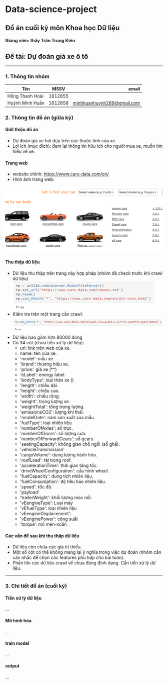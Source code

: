# Data-science-project

## Đồ án cuối kỳ môn Khoa học Dữ liệu

#### Giảng viên: thầy Trần Trung Kiên

## Đề tài: Dự đoán giá xe ô tô

---

### 1. Thông tin nhóm 

| Tên  |MSSV|email|
|-|:-:|-:|
| Hồng Thanh Hoài |1612855||
| Huỳnh Minh Huấn |1612858|minhhuanhuynh289@gmail.com|

### 2. Thông tin đồ án (giữa kỳ)

#### Giới thiệu đồ án

* Dự đoán giá xe hơi dựa trên các thuộc tính của xe.
* Lợi ích (mục đích): đem lại thông tin hữu ích cho người mua xe, muốn tìm hiểu về xe.

#### Trang web

* website chính: <https://www.cars-data.com/en/>
* Hình ảnh trang web:

![image text](./imgs/01.png "Logo Title Text 1")

#### Thu thập dữ liệu

* Dữ liệu thu thập trên trang này hợp pháp (nhóm đã check trước khi crawl dữ liệu)
![image](./imgs/02.png)
* Kiểm tra trên một trang cần crawl:
![image](./imgs/03.png)
* Dữ liệu bao gồm hơn 80000 dòng
* Có 34 cột (chưa tiền xử lý dữ liệu):
  * url: link trên web của xe.
  * name: tên của xe.
  * 'model': mẫu xe.
  * 'brand': thương hiệu xe.
  * 'price:' giá xe (**)
  * 'eLabel':  energy label.
  * 'bodyType': loại thân xe ()
  * 'length': chiều dài.
  * 'height': chiều cao.
  * 'width': chiều rộng.
  * 'weight': trọng lượng xe.
  * 'weightTotal': tổng trọng lượng.
  * 'emissionsCO2': lượng khí thải.
  * 'modelDate': năm sản xuất xủa mẫu.
  * 'fuelType': loại nhiên liệu
  * 'numberOfAxles': số trục.
  * 'numberOfDoors': số lượng cửa.
  * 'numberOfForwardGears': số gears.
  * 'seatingCapacity’: không gian chỗ ngồi (số ghế).
  * 'vehicleTransmission'
  * 'cargoVolume': dung lượng hành hóa.
  * 'roofLoad': tải trọng roof.
  * 'accelerationTime': thời gian tăng tốc.
  * 'driveWheelConfiguration': cấu hình wheel.
  * 'fuelCapacity': dung tích nhiên liệu.
  * 'fuelConsumption': độ tiêu hao nhiên liệu.
  * 'speed': tốc độ.
  * 'payload'
  * 'trailerWeight': khối lượng móc nối.
  * 'vEengineType': Loại máy
  * 'vEfuelType': loại nhiên liệu
  * 'vEengineDisplacement':
  * 'vEenginePower': công suất
  * 'torque’: mô men-xoắn

#### Các vấn đề sau khi thu thập dữ liệu

* Dữ liệu còn chứa các giá trị thiếu.
* Một số cột có thể không mang lại ý nghĩa trong việc dự đoán (nhóm cần cân nhắc để chọn các features phù hợp cho bài toán).
* Phần lớn các dữ liệu crawl về chưa đúng định dạng. Cần tiền xử lý dữ liệu.

---

### 3. Chi tiết đồ án (cuối kỳ)

#### Tiền xử lý dữ liệu

...

#### Mô hình hóa

...

#### train model

...

#### output

...